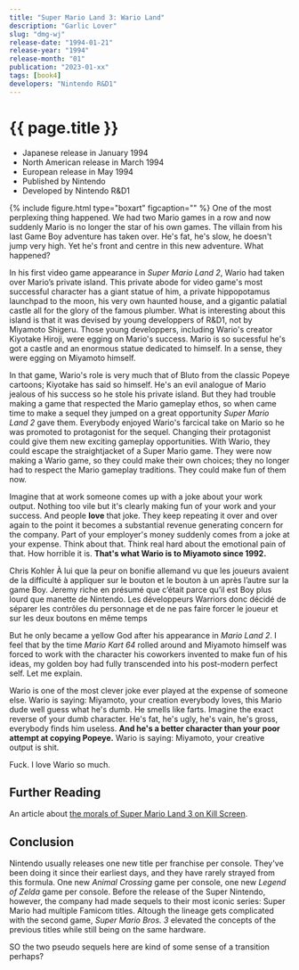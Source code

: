 ```yaml
---
title: "Super Mario Land 3: Wario Land"
description: "Garlic Lover"
slug: "dmg-wj"
release-date: "1994-01-21"
release-year: "1994"
release-month: "01"
publication: "2023-01-xx"
tags: [book4]
developers: "Nintendo R&D1"
---
```

# {{ page.title }}

- Japanese release in January 1994
- North American release in March 1994
- European release in May 1994
- Published by Nintendo
- Developed by Nintendo R&D1

{% include figure.html type="boxart" figcaption="" %}
One of the most perplexing thing happened. We had two Mario games in a row and now suddenly Mario is no longer the star of his own games. The villain from his last Game Boy adventure has taken over. He's fat, he's slow, he doesn't jump very high. Yet he's front and centre in this new adventure. What happened?

In his first video game appearance in *Super Mario Land 2*, Wario had taken over Mario’s private island. This private abode for video game's most successful character has a giant statue of him, a private hippopotamus launchpad to the moon, his very own haunted house, and a gigantic palatial castle all for the glory of the famous plumber. What is interesting about this island is that it was devised by young developpers of R&D1, not by Miyamoto Shigeru. Those young developpers, including Wario's creator Kiyotake Hiroji, were egging on Mario's success. Mario is so sucessful he's got a castle and an enormous statue dedicated to himself. In a sense, they were egging on Miyamoto himself.

In that game, Wario's role is very much that of Bluto from the classic Popeye cartoons; Kiyotake has said so himself. He's an evil analogue of Mario jealous of his success so he stole his private island. But they had trouble making a game that respected the Mario gameplay ethos, so when came time to make a sequel they jumped on a great opportunity *Super Mario Land 2* gave them. Everybody enjoyed Wario's farcical take on Mario so he was promoted to protagonist for the sequel. Changing their protagonist could give them new exciting gameplay opportunities. With Wario, they could escape the straightjacket of a Super Mario game. They were now making a Wario game, so they could make their own choices; they no longer had to respect the Mario gameplay traditions. They could make fun of them now.

Imagine that at work someone comes up with a joke about your work output. Nothing too vile but it's clearly making fun of your work and your success. And people **love** that joke. They keep repeating it over and over again to the point it becomes a substantial revenue generating concern for the company. Part of your employer's money suddenly comes from a joke at your expense. Think about that. Think real hard about the emotional pain of that. How horrible it is. **That's what Wario is to Miyamoto since 1992.**

Chris Kohler À lui que la peur on bonifie allemand vu que les joueurs avaient de la difficulté à appliquer sur le bouton et le bouton à un après l’autre sur la game Boy. Jeremy riche en présumé que c’était parce qu’il est Boy plus lourd que manette de Nintendo. Les développeurs Warriors donc décidé de séparer les contrôles du personnage et de ne pas faire forcer le joueur et sur les deux boutons en même temps

But he only became a yellow God after his appearance in *Mario Land 2*. I feel that by the time *Mario Kart 64* rolled around and Miyamoto himself was forced to work with the character his coworkers invented to make fun of his ideas, my golden boy had fully transcended into his post-modern perfect self. Let me explain.

Wario is one of the most clever joke ever played at the expense of someone else. Wario is saying: Miyamoto, your creation everybody loves, this Mario dude well guess what he's dumb. He smells like farts. Imagine the exact reverse of your dumb character. He's fat, he's ugly, he's vain, he's gross, everybody finds him useless. **And he's a better character than your poor attempt at copying Popeye.** Wario is saying: Miyamoto, your creative output is shit.

Fuck. I love Wario so much.

## Further Reading

An article about [the morals of Super Mario Land 3 on Kill Screen](http://killscreendaily.com/articles/ruthless-capitalism-wario-land-super-mario-3/).

## Conclusion

Nintendo usually releases one new title per franchise per console. They've been doing it since their earliest days, and they have rarely strayed from this formula. One new *Animal Crossing* game per console, one new *Legend of Zelda* game per console. Before the release of the Super Nintendo, however, the company had made sequels to their most iconic series: Super Mario had multiple Famicom titles. Altough the lineage gets complicated with the second game, *Super Mario Bros. 3* elevated the concepts of the previous titles while still being on the same hardware.

SO the two pseudo sequels here are kind of some sense of a transition perhaps?